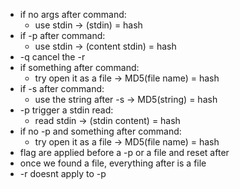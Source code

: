 - if no args after command:
    - use stdin -> (stdin) = hash
- if -p after command:
    - use stdin -> (content stdin) = hash
- -q cancel the -r
- if something after command:
    - try open it as a file -> MD5(file name) = hash
- if -s after command:
    - use the string after -s -> MD5(string) = hash
- -p trigger a stdin read:
    - read stdin -> (stdin content) = hash
- if no -p and something after command:
    - try open it as a file -> MD5(file name) = hash
- flag are applied before a -p or a file and reset after
- once we found a file, everything after is a file
- -r doesnt apply to -p
